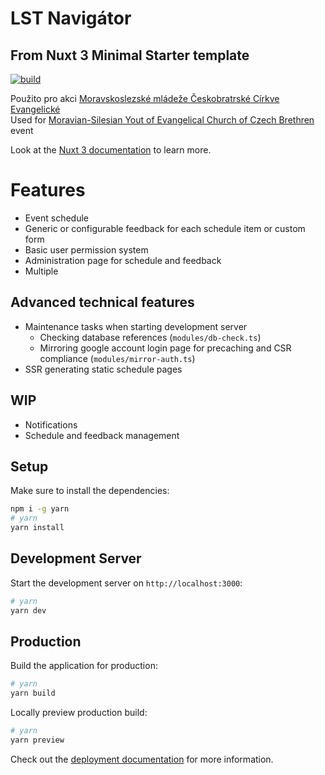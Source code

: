 # LST Navigátor
## From Nuxt 3 Minimal Starter template
[![build](https://github.com/OSDVF/lst-navigator/actions/workflows/build.yml/badge.svg)](https://github.com/OSDVF/lst-navigator/actions/workflows/build.yml)

Použito pro akci [Moravskoslezské mládeže Českobratrské Církve Evangelické](https://msmladez.cz/)  
Used for [Moravian-Silesian Yout of Evangelical Church of Czech Brethren](https://msmladez.cz/) event

Look at the [Nuxt 3 documentation](https://nuxt.com/docs/getting-started/introduction) to learn more.

# Features
- Event schedule
- Generic or configurable feedback for each schedule item or custom form
- Basic user permission system
- Administration page for schedule and feedback
- Multiple

## Advanced technical features
- Maintenance tasks when starting development server
    - Checking database references (`modules/db-check.ts`)
    - Mirroring google account login page for precaching and CSR compliance (`modules/mirror-auth.ts`)
- SSR generating static schedule pages

## WIP
- Notifications
- Schedule and feedback management

## Setup

Make sure to install the dependencies:

```bash
npm i -g yarn
# yarn
yarn install
```

## Development Server

Start the development server on `http://localhost:3000`:

```bash
# yarn
yarn dev
```

## Production

Build the application for production:

```bash
# yarn
yarn build
```

Locally preview production build:

```bash
# yarn
yarn preview
```

Check out the [deployment documentation](https://nuxt.com/docs/getting-started/deployment) for more information.
